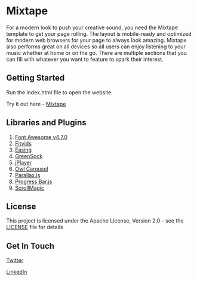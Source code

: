# Mixtape
For a modern look to push your creative sound, you need the Mixtape template to get your page rolling. The layout is mobile-ready and optimized for modern web browsers for your page to always look amazing. Mixtape also performs great on all devices so all users can enjoy listening to your music whether at home or on the go. There are multiple sections that you can fill with whatever you want to feature to spark their interest.

## Getting Started

Run the index.html file to open the website.

Try it out here - [Mixtape](https://alexnjoroge.github.io/mixtape-website/)

## Libraries and Plugins 

1. [Font Awesome v4.7.0](https://fontawesome.com/)
2. [Fitvids](http://fitvidsjs.com/)
3. [Easing](http://gsgd.co.uk/sandbox/jquery/easing/)
4. [GreenSock](https://greensock.com/)
5. [jPlayer](http://jplayer.org/)
6. [Owl Carousel](https://owlcarousel2.github.io/OwlCarousel2/)
7. [Parallax.js](http://pixelcog.github.io/parallax.js/)
8. [Progress Bar.js](https://kimmobrunfeldt.github.io/progressbar.js/)
9. [ScrollMagic](http://scrollmagic.io/)


## License

This project is licensed under the Apache License, Version 2.0 - see the [LICENSE](LICENSE) file for details


## Get In Touch

 [Twitter](https://twitter.com/thealexnjoroge) 
 
 [LinkedIn](https://linkedin.com/in/alexnjoroge) 


